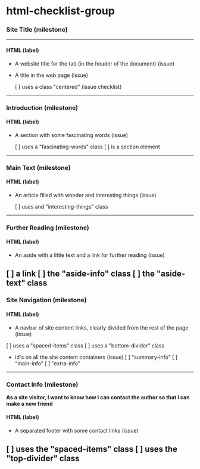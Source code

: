 # html-checklist-group
### Site Title (milestone)
---------------------------------------------------------------
#### HTML (label)
* A website title for the tab (in the header of the document) (issue)
* A title in the web page (issue)

  [ ] uses a class "centered" (issue checklist)
  
 ---------------------------------------------------------------
 ### Introduction (milestone)
#### HTML (label)
* A section with some fascinating words (issue)

  [ ] uses a "fascinating-words" class
  [ ] is a section element
  
 -------------------------------------------------------------------
  ### Main Text (milestone)
#### HTML (label)
* An article filled with wonder and interesting things (issue)

  [ ] uses and "interesting-things" class
  
 --------------------------------------------------------------------
  ### Further Reading (milestone)
#### HTML (label)
* An aside with a little text and a link for further reading (issue)

 [ ] a link
 [ ] the "aside-info" class
 [ ] the "aside-text" class
 ---------------------------------------------------------------------
   ### Site Navigation (milestone)
  #### HTML (label)
* A navbar of site content links, clearly divided from the rest of the page (issue)

 [ ] uses a "spaced-items" class
 [ ] uses a "bottom-divider" class
* id's on all the site content containers (issue)
 [ ] "summary-info"
 [ ] "main-info"
 [ ] "extra-info"
 ---------------------------------------------------
 ### Contact Info (milestone)
**As a site visitor, I want to know how I can contact the author so that I can make a new friend**

#### HTML (label)
* A separated footer with some contact links (issue)

 [ ] uses the "spaced-items" class
 [ ] uses the "top-divider" class
 ----------------------------------------------------
 
